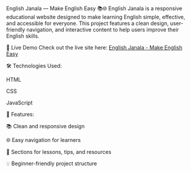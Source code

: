 English Janala — Make English Easy 📚🌐
English Janala is a responsive educational website designed to make learning English simple, effective, and accessible for everyone. This project features a clean design, user-friendly navigation, and interactive content to help users improve their English skills.

🚀 Live Demo
Check out the live site here:
[English Janala - Make English Easy](https://english-janala-make-english-easy.netlify.app/)

🛠️ Technologies Used:

HTML

CSS

JavaScript

📄 Features:

📚 Clean and responsive design

🌐 Easy navigation for learners

📝 Sections for lessons, tips, and resources

💡 Beginner-friendly project structure
